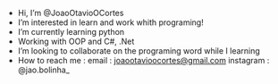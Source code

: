 - Hi, I’m @JoaoOtavioOCortes
- I’m interested in learn and work whith programing!
- I’m currently learning python
-  Working with OOP and C#, .Net
- I’m looking to collaborate on the programing word while I learning
- How to reach me : email : joaootavioocortes@gmail.com
                       instagram : @jao.bolinha_                   
<!---
JoaoOtavioOCortes/JoaoOtavioOCortes is a ✨ special ✨ repository because its `README.md` (this file) appears on your GitHub profile.
You can click the Preview link to take a look at your changes.
--->
